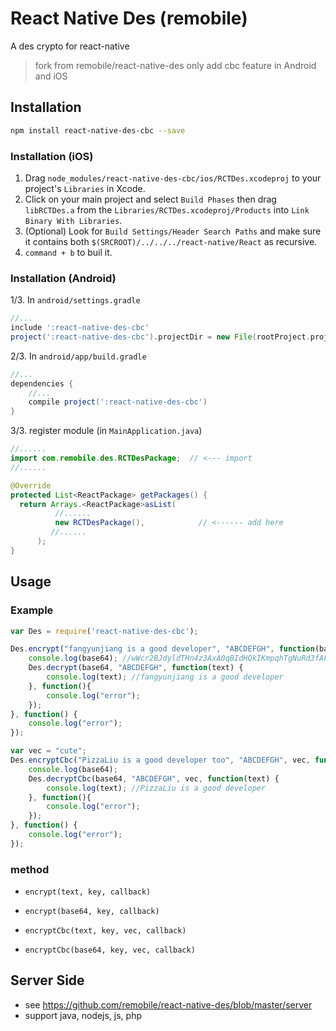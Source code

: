 # React Native Des (remobile)
A des crypto for react-native

> fork from remobile/react-native-des
> only add cbc feature in Android and iOS

## Installation
```sh
npm install react-native-des-cbc --save
```

### Installation (iOS)
1. Drag `node_modules/react-native-des-cbc/ios/RCTDes.xcodeproj` to your project's `Libraries` in Xcode.
2. Click on your main project and select `Build Phases` then drag `libRCTDes.a` from the `Libraries/RCTDes.xcodeproj/Products` into `Link Binary With Libraries`.
3. (Optional) Look for `Build Settings/Header Search Paths` and make sure it contains both `$(SRCROOT)/../../../react-native/React` as recursive.
4. `command + b` to buil it.

### Installation (Android)

1/3. In `android/settings.gradle`

```gradle
//...
include ':react-native-des-cbc'
project(':react-native-des-cbc').projectDir = new File(rootProject.projectDir, '../node_modules/react-native-des-cbc/android')
```

2/3. In `android/app/build.gradle`

```gradle
//...
dependencies {
    //...
    compile project(':react-native-des-cbc')
}
```

3/3. register module (in `MainApplication.java`)

```java
//......
import com.remobile.des.RCTDesPackage;  // <--- import
//......

@Override
protected List<ReactPackage> getPackages() {
  return Arrays.<ReactPackage>asList(
          //......
          new RCTDesPackage(),            // <------ add here
         //......
      );
}
```

## Usage

### Example
```js
var Des = require('react-native-des-cbc');

Des.encrypt("fangyunjiang is a good developer", "ABCDEFGH", function(base64) {
    console.log(base64); //wWcr2BJdyldTHn4z3AxA0qBIdHQkIKmpqhTgNuRd3fAFXzvIO5347g==
    Des.decrypt(base64, "ABCDEFGH", function(text) {
        console.log(text); //fangyunjiang is a good developer
    }, function(){
        console.log("error");
    });
}, function() {
    console.log("error");
});

var vec = "cute";
Des.encryptCbc("PizzaLiu is a good developer too", "ABCDEFGH", vec, function(base64) {
    console.log(base64);
    Des.decryptCbc(base64, "ABCDEFGH", vec, function(text) {
        console.log(text); //PizzaLiu is a good developer
    }, function(){
        console.log("error");
    });
}, function() {
    console.log("error");
});
```

### method
- `encrypt(text, key, callback)`
- `encrypt(base64, key, callback)`

- `encryptCbc(text, key, vec, callback)`
- `encryptCbc(base64, key, vec, callback)`


## Server Side
* see https://github.com/remobile/react-native-des/blob/master/server
* support java, nodejs, js, php
